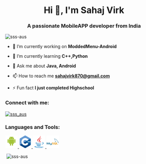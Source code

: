 <h1 align="center">Hi 👋, I'm Sahaj Virk</h1>
<h3 align="center">A passionate MobileAPP developer from India</h3>

<p align="left"> <img src="https://komarev.com/ghpvc/?username=sss-aus&label=Profile%20views&color=0e75b6&style=flat" alt="sss-aus" /> </p>

- 🔭 I’m currently working on **ModdedMenu-Android**

- 🌱 I’m currently learning **C++,Python**

- 💬 Ask me about **Java, Android**

- 📫 How to reach me **sahajvirk870@gmail.com**

- ⚡ Fun fact **I just completed Highschool**

<h3 align="left">Connect with me:</h3>
<p align="left">
<a href="https://instagram.com/sss.virk" target="blank"><img align="center" src="https://raw.githubusercontent.com/rahuldkjain/github-profile-readme-generator/master/src/images/icons/Social/instagram.svg" alt="sss_aus" height="30" width="40" /></a>
</p>

<h3 align="left">Languages and Tools:</h3>
<p align="left"> <a href="https://developer.android.com" target="_blank" rel="noreferrer"> <img src="https://raw.githubusercontent.com/devicons/devicon/master/icons/android/android-original-wordmark.svg" alt="android" width="40" height="40"/> </a> <a href="https://www.w3schools.com/cpp/" target="_blank" rel="noreferrer"> <img src="https://raw.githubusercontent.com/devicons/devicon/master/icons/cplusplus/cplusplus-original.svg" alt="cplusplus" width="40" height="40"/> </a> <a href="https://www.java.com" target="_blank" rel="noreferrer"> <img src="https://raw.githubusercontent.com/devicons/devicon/master/icons/java/java-original.svg" alt="java" width="40" height="40"/> </a> <a href="https://www.mysql.com/" target="_blank" rel="noreferrer"> <img src="https://raw.githubusercontent.com/devicons/devicon/master/icons/mysql/mysql-original-wordmark.svg" alt="mysql" width="40" height="40"/> </a> </p>

<p>&nbsp;<img align="center" src="https://github-readme-stats.vercel.app/api?username=sss-aus&show_icons=true&locale=en" alt="sss-aus" /></p>
